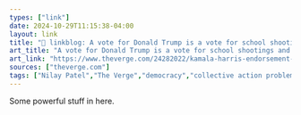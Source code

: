 ```yaml
---
types: ["link"]
date: 2024-10-29T11:15:38-04:00
layout: link
title: "🔗 linkblog: A vote for Donald Trump is a vote for school shootings and measles'"
art_title: "A vote for Donald Trump is a vote for school shootings and measles"
art_link: "https://www.theverge.com/24282022/kamala-harris-endorsement-presidential-election-2024"
sources: ["theverge.com"]
tags: ["Nilay Patel","The Verge","democracy","collective action problem"]
---
```

Some powerful stuff in here.
